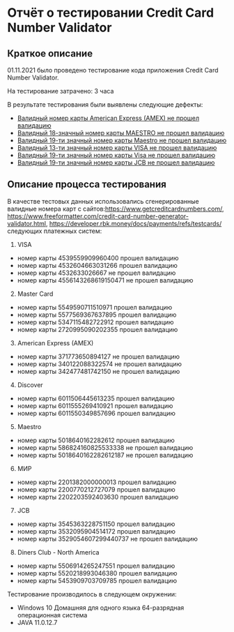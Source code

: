 # Отчёт о тестировании Credit Card Number Validator

## Краткое описание

01.11.2021 было проведено тестирование кода приложения Credit Card Number Validator.

На тестирование затрачено: 3 часа

В результате тестирования были выявлены следующие дефекты:
* [Валидный номер карты American Express (AMEX) не прошел валидацию](https://github.com/Lena6ka/CreditCardNumberValidator/issues/1)
* [Валидный 18-значный номер карты MAESTRO не прошел валидацию](https://github.com/Lena6ka/CreditCardNumberValidator/issues/2)
* [Валидный 19-ти значный номер карты Maestro не прошел валидацию](https://github.com/Lena6ka/CreditCardNumberValidator/issues/3)
* [Валидный 13-ти значный номер карты VISA не прошел валидацию](https://github.com/Lena6ka/CreditCardNumberValidator/issues/4)
* [Валидный 19-ти значный номер карты Visa не прошел валидацию](https://github.com/Lena6ka/CreditCardNumberValidator/issues/5)
* [Валидный 19-ти значный номер карты JCB не прошел валидацию](https://github.com/Lena6ka/CreditCardNumberValidator/issues/6)

## Описание процесса тестирования

В качестве тестовых данных использовались сгенерированные валидные номера карт с сайтов:https://www.getcreditcardnumbers.com/, https://www.freeformatter.com/credit-card-number-generator-validator.html,
https://developer.rbk.money/docs/payments/refs/testcards/
следующих платежных систем:

1. VISA
* номер карты 4539559909960400 прошел валидацию
* номер карты 4532604663031266 прошел валидацию
* номер карты 4532633026667 не прошел валидацию
* номер карты 4556143268619150471 не прошел валидацию

2. Master Card
* номер карты 5549590711510971 прошел валидацию
* номер карты 5577569367637895 прошел валидацию
* номер карты 5347115482722912 прошел валидацию
* номер карты 2720995090202355 прошел валидацию

3. American Express (AMEX)
* номер карты 371773650894127 не прошел валидацию
* номер карты 340122088322574 не прошел валидацию
* номер карты 342477481742150 не прошел валидацию

4. Discover
* номер карты 6011506445613235 прошел валидацию
* номер карты 6011555269410921 прошел валидацию
* номер карты 6011550349857696 прошел валидацию

5. Maestro
* номер карты 5018640162282612 прошел валидацию
* номер карты 586824160825533338 не прошел валидацию
* номер карты 5018640162282612187 не прошел валидацию

6. МИР
* номер карты 2201382000000013 прошел валидацию
* номер карты 2200770212727079 прошел валидацию
* номер карты 2202203592403630 прошел валидацию

7. JCB
* номер карты 3545363228751150 прошел валидацию
* номер карты 3532095904514172 прошел валидацию
* номер карты 3529054607299440737 не прошел валидацию

8. Diners Club - North America
* номер карты 5506914265247551 прошел валидацию
* номер карты 5520218993046380 прошел валидацию
* номер карты 5453909703709785 прошел валидацию

Тестирование производилось в следующем окружении:
* Windows 10 Домашняя для одного языка 64-разрядная операционная система
* JAVA 11.0.12.7
